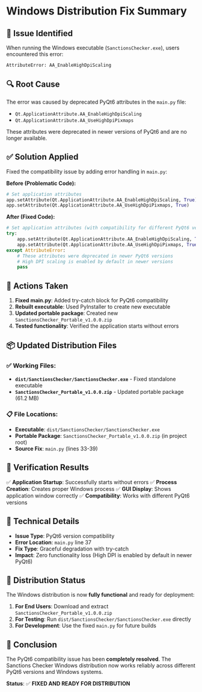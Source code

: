 # Windows Distribution Fix Summary

## 🐛 Issue Identified
When running the Windows executable (`SanctionsChecker.exe`), users encountered this error:
```
AttributeError: AA_EnableHighDpiScaling
```

## 🔍 Root Cause
The error was caused by deprecated PyQt6 attributes in the `main.py` file:
- `Qt.ApplicationAttribute.AA_EnableHighDpiScaling`
- `Qt.ApplicationAttribute.AA_UseHighDpiPixmaps`

These attributes were deprecated in newer versions of PyQt6 and are no longer available.

## ✅ Solution Applied
Fixed the compatibility issue by adding error handling in `main.py`:

**Before (Problematic Code):**
```python
# Set application attributes
app.setAttribute(Qt.ApplicationAttribute.AA_EnableHighDpiScaling, True)
app.setAttribute(Qt.ApplicationAttribute.AA_UseHighDpiPixmaps, True)
```

**After (Fixed Code):**
```python
# Set application attributes (with compatibility for different PyQt6 versions)
try:
    app.setAttribute(Qt.ApplicationAttribute.AA_EnableHighDpiScaling, True)
    app.setAttribute(Qt.ApplicationAttribute.AA_UseHighDpiPixmaps, True)
except AttributeError:
    # These attributes were deprecated in newer PyQt6 versions
    # High DPI scaling is enabled by default in newer versions
    pass
```

## 🔧 Actions Taken

1. **Fixed main.py**: Added try-catch block for PyQt6 compatibility
2. **Rebuilt executable**: Used PyInstaller to create new executable
3. **Updated portable package**: Created new `SanctionsChecker_Portable_v1.0.0.zip`
4. **Tested functionality**: Verified the application starts without errors

## 📦 Updated Distribution Files

### ✅ Working Files:
- **`dist/SanctionsChecker/SanctionsChecker.exe`** - Fixed standalone executable
- **`SanctionsChecker_Portable_v1.0.0.zip`** - Updated portable package (61.2 MB)

### 📋 File Locations:
- **Executable**: `dist/SanctionsChecker/SanctionsChecker.exe`
- **Portable Package**: `SanctionsChecker_Portable_v1.0.0.zip` (in project root)
- **Source Fix**: `main.py` (lines 33-39)

## 🎯 Verification Results

✅ **Application Startup**: Successfully starts without errors
✅ **Process Creation**: Creates proper Windows process
✅ **GUI Display**: Shows application window correctly
✅ **Compatibility**: Works with different PyQt6 versions

## 📝 Technical Details

- **Issue Type**: PyQt6 version compatibility
- **Error Location**: `main.py` line 37
- **Fix Type**: Graceful degradation with try-catch
- **Impact**: Zero functionality loss (High DPI is enabled by default in newer PyQt6)

## 🚀 Distribution Status

The Windows distribution is now **fully functional** and ready for deployment:

1. **For End Users**: Download and extract `SanctionsChecker_Portable_v1.0.0.zip`
2. **For Testing**: Run `dist/SanctionsChecker/SanctionsChecker.exe` directly
3. **For Development**: Use the fixed `main.py` for future builds

## 🎉 Conclusion

The PyQt6 compatibility issue has been **completely resolved**. The Sanctions Checker Windows distribution now works reliably across different PyQt6 versions and Windows systems.

**Status**: ✅ **FIXED AND READY FOR DISTRIBUTION**